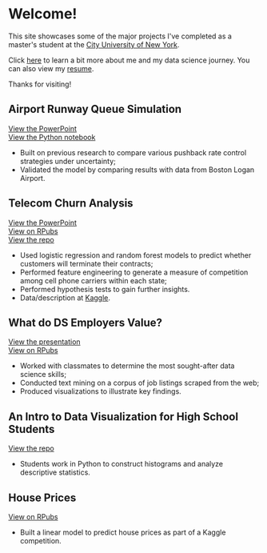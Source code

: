 # Welcome!

This site showcases some of the major projects I've completed as a master's student at the [City University of New York](https://sps.cuny.edu/academics/graduate/master-science-data-science-ms).  

Click [here](about.md) to learn a bit more about me and my data science journey. You can also view my [resume](resume.md).  

Thanks for visiting!  

## Airport Runway Queue Simulation
[View the PowerPoint](/rway_queue/rway_queue.pdf)  
[View the Python notebook](https://colab.research.google.com/drive/1J1Bc2NUEzNCdJPIEXXLr3qnXu0hDINyR?usp=sharing)  
* Built on previous research to compare various pushback rate control strategies under uncertainty;  
* Validated the model by comparing results with data from Boston Logan Airport.

## Telecom Churn Analysis
[View the PowerPoint](/churn/churn.pdf)  
[View on RPubs](https://rpubs.com/dmoscoe/768184)  
[View the repo](https://github.com/dmoscoe/dmoscoe.github.io/tree/main/churn)  
* Used logistic regression and random forest models to predict whether customers will terminate their contracts;  
* Performed feature engineering to generate a measure of competition among cell phone carriers within each state;  
* Performed hypothesis tests to gain further insights.  
* Data/description at [Kaggle](https://www.kaggle.com/c/customer-churn-prediction-2020/overview).

## What do DS Employers Value?
[View the presentation](https://docs.google.com/presentation/d/1QfWp9QIb1Mz9CEossPfFmhqX5NhzRhZTZERtq0bk6No/edit?usp=sharing)  
[View on RPubs](https://rpubs.com/zachsfr/747776)  
* Worked with classmates to determine the most sought-after data science skills;  
* Conducted text mining on a corpus of job listings scraped from the web;  
* Produced visualizations to illustrate key findings.

## An Intro to Data Visualization for High School Students
[View the repo](https://github.com/dmoscoe/HCIS)  
* Students work in Python to construct histograms and analyze descriptive statistics.

## House Prices
[View on RPubs](https://rpubs.com/dmoscoe/794616)
* Built a linear model to predict house prices as part of a Kaggle competition.  